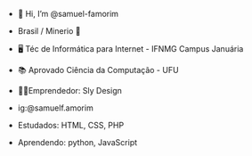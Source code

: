 - 👋 Hi, I’m @samuel-famorim
-  Brasil / Minerio 🔺
- 🖥️ Téc de Informática para Internet - IFNMG Campus Januária 
- 📚 Aprovado Ciência da Computação - UFU
- 👨‍💻Emprendedor: Sly Design
- ig:@samuelf.amorim

- Estudados: HTML, CSS, PHP
- Aprendendo: python, JavaScript

<!---
samuel-famorim/samuel-famorim is a ✨ special ✨ repository because its `README.md` (this file) appears on your GitHub profile.
You can click the Preview link to take a look at your changes.
--->
